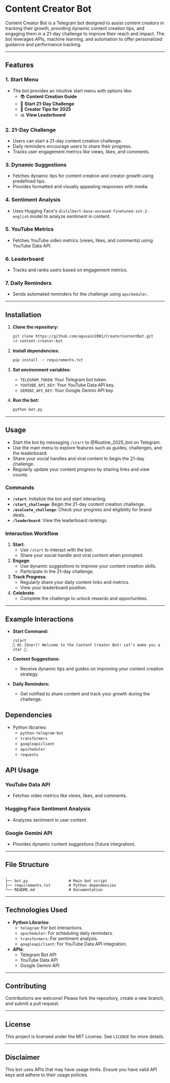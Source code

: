 # Content Creator Bot

Content Creator Bot is a Telegram bot designed to assist content creators in tracking their growth, providing dynamic content creation tips, and engaging them in a 21-day challenge to improve their reach and impact. The bot leverages APIs, machine learning, and automation to offer personalized guidance and performance tracking.

---

## Features

### 1. **Start Menu**
- The bot provides an intuitive start menu with options like:
  - 📚 **Content Creation Guide**
  - 🎯 **Start 21-Day Challenge**
  - 🚀 **Creator Tips for 2025**
  - 📊 **View Leaderboard**

### 2. **21-Day Challenge**
- Users can start a 21-day content creation challenge.
- Daily reminders encourage users to share their progress.
- Tracks user engagement metrics like views, likes, and comments.

### 3. **Dynamic Suggestions**
- Fetches dynamic tips for content creation and creator growth using predefined tips.
- Provides formatted and visually appealing responses with media.

### 4. **Sentiment Analysis**
- Uses Hugging Face's `distilbert-base-uncased-finetuned-sst-2-english` model to analyze sentiment in content.

### 5. **YouTube Metrics**
- Fetches YouTube video metrics (views, likes, and comments) using YouTube Data API.

### 6. **Leaderboard**
- Tracks and ranks users based on engagement metrics.

### 7. **Daily Reminders**
- Sends automated reminders for the challenge using `apscheduler`.

---

## Installation

1. **Clone the repository:**
    ```bash
    git clone https://github.com/agusain2001/CreatorContentBot.git
    cd content-creator-bot
    ```

2. **Install dependencies:**
    ```bash
    pip install -r requirements.txt
    ```

3. **Set environment variables:**
    - `TELEGRAM_TOKEN`: Your Telegram bot token.
    - `YOUTUBE_API_KEY`: Your YouTube Data API key.
    - `GEMINI_API_KEY`: Your Google Gemini API key.

4. **Run the bot:**
    ```bash
    python bot.py
    ```

---

## Usage
- Start the bot by messaging `/start` to @Routine_2025_bot on Telegram.
- Use the main menu to explore features such as guides, challenges, and the leaderboard.
- Share your social handles and viral content to begin the 21-day challenge.
- Regularly update your content progress by sharing links and view counts.


### Commands

- **`/start`**: Initialize the bot and start interacting.
- **`/start_challenge`**: Begin the 21-day content creation challenge.
- **`/evaluate_challenge`**: Check your progress and eligibility for brand deals.
- **`/leaderboard`**: View the leaderboard rankings.

### Interaction Workflow

1. **Start**:
   - Use `/start` to interact with the bot.
   - Share your social handle and viral content when prompted.
2. **Engage**:
   - Use dynamic suggestions to improve your content creation skills.
   - Participate in the 21-day challenge.
3. **Track Progress**:
   - Regularly share your daily content links and metrics.
   - View your leaderboard position.
4. **Celebrate**:
   - Complete the challenge to unlock rewards and opportunities.

---

## Example Interactions

- **Start Command:**
  ```
  /start
  👋 Hi [User]! Welcome to the Content Creator Bot! Let’s make you a star 🌟.
  ```

- **Content Suggestions:**
  - Receive dynamic tips and guides on improving your content creation strategy.

- **Daily Reminders:**
  - Get notified to share content and track your growth during the challenge.

## Dependencies

- Python libraries:
  - `python-telegram-bot`
  - `transformers`
  - `googleapiclient`
  - `apscheduler`
  - `requests`


## API Usage

### YouTube Data API
- Fetches video metrics like views, likes, and comments.

### Hugging Face Sentiment Analysis
- Analyzes sentiment in user content.

### Google Gemini API
- Provides dynamic content suggestions (future integration).

---



## File Structure

```
.
├── bot.py                  # Main bot script
├── requirements.txt        # Python dependencies
└── README.md               # Documentation
```

---

## Technologies Used

- **Python Libraries**:
  - `telegram`: For bot interactions.
  - `apscheduler`: For scheduling daily reminders.
  - `transformers`: For sentiment analysis.
  - `googleapiclient`: For YouTube Data API integration.
- **APIs**:
  - Telegram Bot API
  - YouTube Data API
  - Google Gemini API

---

## Contributing

Contributions are welcome! Please fork the repository, create a new branch, and submit a pull request.

---

## License

This project is licensed under the MIT License. See `LICENSE` for more details.

---

## Disclaimer

This bot uses APIs that may have usage limits. Ensure you have valid API keys and adhere to their usage policies.
